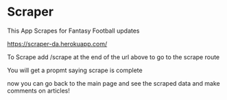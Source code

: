 # Scraper

This App Scrapes for Fantasy Football updates

https://scraper-da.herokuapp.com/

To Scrape add /scrape at the end of the url above to go to the scrape route

 You will get a propmt saying scrape is complete

now you can go back to the main page and see the scraped data and make comments on articles! 
